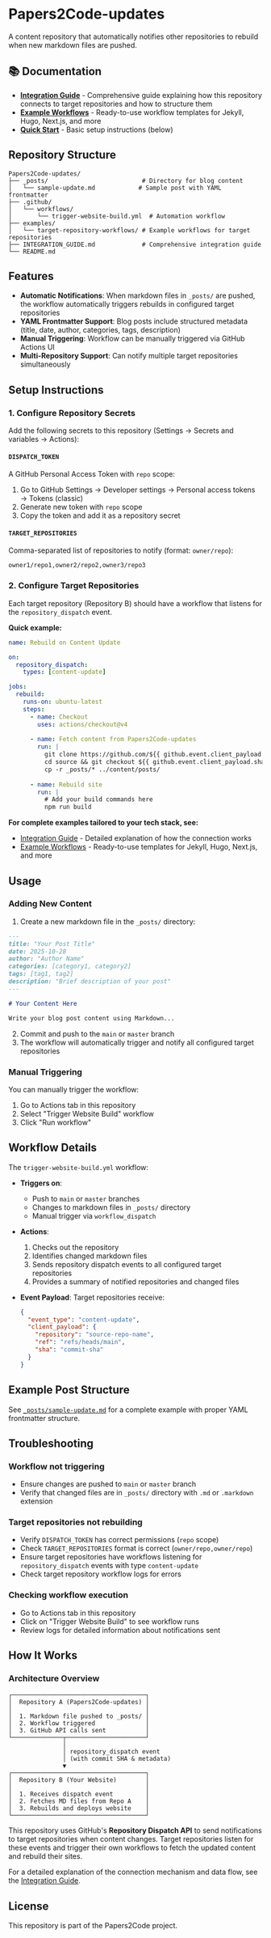 # Papers2Code-updates

A content repository that automatically notifies other repositories to rebuild when new markdown files are pushed.

## 📚 Documentation

- **[Integration Guide](INTEGRATION_GUIDE.md)** - Comprehensive guide explaining how this repository connects to target repositories and how to structure them
- **[Example Workflows](examples/target-repository-workflows/)** - Ready-to-use workflow templates for Jekyll, Hugo, Next.js, and more
- **[Quick Start](#setup-instructions)** - Basic setup instructions (below)

## Repository Structure

```
Papers2Code-updates/
├── _posts/                          # Directory for blog content
│   └── sample-update.md            # Sample post with YAML frontmatter
├── .github/
│   └── workflows/
│       └── trigger-website-build.yml  # Automation workflow
├── examples/
│   └── target-repository-workflows/ # Example workflows for target repositories
├── INTEGRATION_GUIDE.md             # Comprehensive integration guide
└── README.md
```

## Features

- **Automatic Notifications**: When markdown files in `_posts/` are pushed, the workflow automatically triggers rebuilds in configured target repositories
- **YAML Frontmatter Support**: Blog posts include structured metadata (title, date, author, categories, tags, description)
- **Manual Triggering**: Workflow can be manually triggered via GitHub Actions UI
- **Multi-Repository Support**: Can notify multiple target repositories simultaneously

## Setup Instructions

### 1. Configure Repository Secrets

Add the following secrets to this repository (Settings → Secrets and variables → Actions):

#### `DISPATCH_TOKEN`
A GitHub Personal Access Token with `repo` scope:
1. Go to GitHub Settings → Developer settings → Personal access tokens → Tokens (classic)
2. Generate new token with `repo` scope
3. Copy the token and add it as a repository secret

#### `TARGET_REPOSITORIES`
Comma-separated list of repositories to notify (format: `owner/repo`):
```
owner1/repo1,owner2/repo2,owner3/repo3
```

### 2. Configure Target Repositories

Each target repository (Repository B) should have a workflow that listens for the `repository_dispatch` event.

**Quick example:**

```yaml
name: Rebuild on Content Update

on:
  repository_dispatch:
    types: [content-update]

jobs:
  rebuild:
    runs-on: ubuntu-latest
    steps:
      - name: Checkout
        uses: actions/checkout@v4
      
      - name: Fetch content from Papers2Code-updates
        run: |
          git clone https://github.com/${{ github.event.client_payload.repository }}.git source
          cd source && git checkout ${{ github.event.client_payload.sha }}
          cp -r _posts/* ../content/posts/
      
      - name: Rebuild site
        run: |
          # Add your build commands here
          npm run build
```

**For complete examples tailored to your tech stack, see:**
- [Integration Guide](INTEGRATION_GUIDE.md) - Detailed explanation of how the connection works
- [Example Workflows](examples/target-repository-workflows/) - Ready-to-use templates for Jekyll, Hugo, Next.js, and more

## Usage

### Adding New Content

1. Create a new markdown file in the `_posts/` directory:

```markdown
---
title: "Your Post Title"
date: 2025-10-28
author: "Author Name"
categories: [category1, category2]
tags: [tag1, tag2]
description: "Brief description of your post"
---

# Your Content Here

Write your blog post content using Markdown...
```

2. Commit and push to the `main` or `master` branch
3. The workflow will automatically trigger and notify all configured target repositories

### Manual Triggering

You can manually trigger the workflow:
1. Go to Actions tab in this repository
2. Select "Trigger Website Build" workflow
3. Click "Run workflow"

## Workflow Details

The `trigger-website-build.yml` workflow:

- **Triggers on**: 
  - Push to `main` or `master` branches
  - Changes to markdown files in `_posts/` directory
  - Manual trigger via `workflow_dispatch`

- **Actions**:
  1. Checks out the repository
  2. Identifies changed markdown files
  3. Sends repository dispatch events to all configured target repositories
  4. Provides a summary of notified repositories and changed files

- **Event Payload**: Target repositories receive:
  ```json
  {
    "event_type": "content-update",
    "client_payload": {
      "repository": "source-repo-name",
      "ref": "refs/heads/main",
      "sha": "commit-sha"
    }
  }
  ```

## Example Post Structure

See [`_posts/sample-update.md`](_posts/sample-update.md) for a complete example with proper YAML frontmatter structure.

## Troubleshooting

### Workflow not triggering
- Ensure changes are pushed to `main` or `master` branch
- Verify that changed files are in `_posts/` directory with `.md` or `.markdown` extension

### Target repositories not rebuilding
- Verify `DISPATCH_TOKEN` has correct permissions (`repo` scope)
- Check `TARGET_REPOSITORIES` format is correct (`owner/repo,owner/repo`)
- Ensure target repositories have workflows listening for `repository_dispatch` events with type `content-update`
- Check target repository workflow logs for errors

### Checking workflow execution
- Go to Actions tab in this repository
- Click on "Trigger Website Build" to see workflow runs
- Review logs for detailed information about notifications sent

## How It Works

### Architecture Overview

```
┌─────────────────────────────────────┐
│  Repository A (Papers2Code-updates) │
│                                     │
│  1. Markdown file pushed to _posts/ │
│  2. Workflow triggered              │
│  3. GitHub API calls sent           │
└──────────────┬──────────────────────┘
               │
               │ repository_dispatch event
               │ (with commit SHA & metadata)
               ▼
┌─────────────────────────────────────┐
│  Repository B (Your Website)        │
│                                     │
│  1. Receives dispatch event         │
│  2. Fetches MD files from Repo A    │
│  3. Rebuilds and deploys website    │
└─────────────────────────────────────┘
```

This repository uses GitHub's **Repository Dispatch API** to send notifications to target repositories when content changes. Target repositories listen for these events and trigger their own workflows to fetch the updated content and rebuild their sites.

For a detailed explanation of the connection mechanism and data flow, see the [Integration Guide](INTEGRATION_GUIDE.md).

## License

This repository is part of the Papers2Code project.